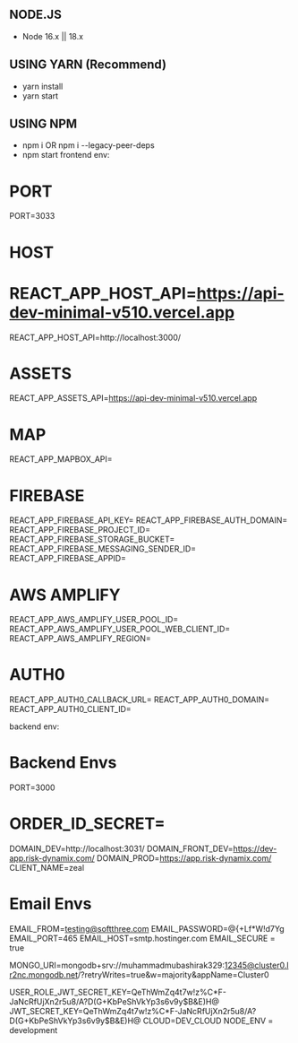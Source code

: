 ## NODE.JS

- Node 16.x || 18.x

## USING YARN (Recommend)

- yarn install
- yarn start

## USING NPM

- npm i OR npm i --legacy-peer-deps
- npm start
frontend env:
# PORT
PORT=3033

# HOST
# REACT_APP_HOST_API=https://api-dev-minimal-v510.vercel.app
REACT_APP_HOST_API=http://localhost:3000/


# ASSETS
REACT_APP_ASSETS_API=https://api-dev-minimal-v510.vercel.app

# MAP
REACT_APP_MAPBOX_API=
 
# FIREBASE
REACT_APP_FIREBASE_API_KEY=
REACT_APP_FIREBASE_AUTH_DOMAIN=
REACT_APP_FIREBASE_PROJECT_ID=
REACT_APP_FIREBASE_STORAGE_BUCKET=
REACT_APP_FIREBASE_MESSAGING_SENDER_ID=
REACT_APP_FIREBASE_APPID=

# AWS AMPLIFY
REACT_APP_AWS_AMPLIFY_USER_POOL_ID=
REACT_APP_AWS_AMPLIFY_USER_POOL_WEB_CLIENT_ID=
REACT_APP_AWS_AMPLIFY_REGION=

# AUTH0
REACT_APP_AUTH0_CALLBACK_URL=
REACT_APP_AUTH0_DOMAIN=
REACT_APP_AUTH0_CLIENT_ID=


backend env:
# Backend Envs
PORT=3000
# ORDER_ID_SECRET=
DOMAIN_DEV=http://localhost:3031/
DOMAIN_FRONT_DEV=https://dev-app.risk-dynamix.com/
DOMAIN_PROD=https://app.risk-dynamix.com/
CLIENT_NAME=zeal
# Email Envs
EMAIL_FROM=testing@softthree.com
EMAIL_PASSWORD=@{+Lf*W!d7Yg
EMAIL_PORT=465
EMAIL_HOST=smtp.hostinger.com
EMAIL_SECURE = true

MONGO_URI=mongodb+srv://muhammadmubashirak329:12345@cluster0.lr2nc.mongodb.net/?retryWrites=true&w=majority&appName=Cluster0


USER_ROLE_JWT_SECRET_KEY=QeThWmZq4t7w!z%C*F-JaNcRfUjXn2r5u8/A?D(G+KbPeShVkYp3s6v9y$B&E)H@
JWT_SECRET_KEY=QeThWmZq4t7w!z%C*F-JaNcRfUjXn2r5u8/A?D(G+KbPeShVkYp3s6v9y$B&E)H@
CLOUD=DEV_CLOUD
NODE_ENV = development



